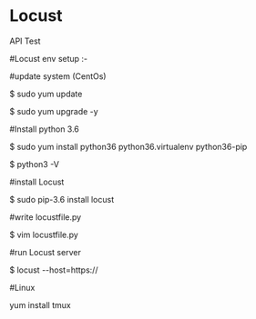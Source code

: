 # Locust
API Test


#Locust env setup :-


#update system (CentOs)

$ sudo yum update

$ sudo yum upgrade -y


#Install python 3.6

$ sudo yum install python36 python36.virtualenv python36-pip

$ python3 -V


#install Locust

$ sudo pip-3.6 install locust


#write locustfile.py

$ vim locustfile.py


#run Locust server

$ locust --host=https://<host where to hit the api>
  


#Linux

yum install tmux
